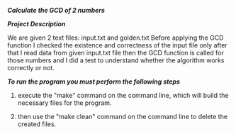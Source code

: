 ___Calculate the GCD of 2 numbers___

___Project Description___

We are given 2 text files: input.txt and golden.txt
Before applying the GCD function I checked the existence and correctness of the input file
only after that I read data from given input.txt file
then the GCD function is called for those numbers
and I did a test to understand whether the algorithm works correctly or not.

___To run the program you must perform the following steps___

1. execute the "make" command on the command line,
which will build the necessary files for the program. 

2. then use the "make clean" command on the command line
to delete the created files.

